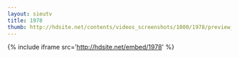 ```yaml
---
layout: sieutv
title: 1978
thumb: http://hdsite.net/contents/videos_screenshots/1000/1978/preview_360p.mp4.jpg
---
```

{% include iframe src='http://hdsite.net/embed/1978' %}
 
